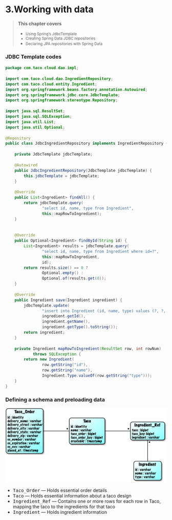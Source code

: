 # 3.Working with data

>**This chapter covers**
> - <small>Using Spring’s JdbcTemplate
> - Creating Spring Data JDBC repositories
> - Declaring JPA repositories with Spring Data</small>

### JDBC Template codes
```java
package com.taco.cloud.dao.impl;

import com.taco.cloud.dao.IngredientRepository;
import com.taco.cloud.entity.Ingredient;
import org.springframework.beans.factory.annotation.Autowired;
import org.springframework.jdbc.core.JdbcTemplate;
import org.springframework.stereotype.Repository;

import java.sql.ResultSet;
import java.sql.SQLException;
import java.util.List;
import java.util.Optional;

@Repository
public class JdbcIngredientRepository implements IngredientRepository {

    private JdbcTemplate jdbcTemplate;

    @Autowired
    public JdbcIngredientRepository(JdbcTemplate jdbcTemplate) {
        this.jdbcTemplate = jdbcTemplate;
    }

    @Override
    public List<Ingredient> findAll() {
        return jdbcTemplate.query(
                "select id, name, type from Ingredient",
                this::mapRowToIngredient);
    }


    @Override
    public Optional<Ingredient> findById(String id) {
        List<Ingredient> results = jdbcTemplate.query(
                "select id, name, type from Ingredient where id=?",
                this::mapRowToIngredient,
                id);
        return results.size() == 0 ?
                Optional.empty() :
                Optional.of(results.get(0));
    }

    @Override
    public Ingredient save(Ingredient ingredient) {
        jdbcTemplate.update(
                "insert into Ingredient (id, name, type) values (?, ?, ?)",
                ingredient.getId(),
                ingredient.getName(),
                ingredient.getType().toString());
        return ingredient;
    }

    private Ingredient mapRowToIngredient(ResultSet row, int rowNum)
            throws SQLException {
        return new Ingredient(
                row.getString("id"),
                row.getString("name"),
                Ingredient.Type.valueOf(row.getString("type")));
    }
}

```

### Defining a schema and preloading data

![img.png](../img/img3.png)
- <kbd>Taco_Order</kbd> — Holds essential order details
- <kbd>Taco</kbd> — Holds essential information about a taco design
- <kbd>Ingredient_Ref</kbd> — Contains one or more rows for each row in Taco, mapping the taco to the ingredients for that taco
- <kbd>Ingredient</kbd> — Holds ingredient information